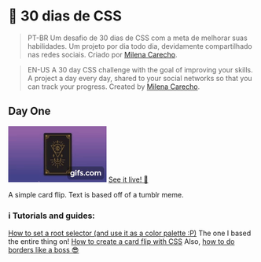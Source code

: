 # 🚀 30 dias de CSS
>PT-BR
Um desafio de 30 dias de CSS com a meta de melhorar suas habilidades. Um projeto por dia todo dia, devidamente compartilhado nas redes sociais. Criado por [Milena Carecho](https://github.com/MilenaCarecho/30diasDeCSS).

>EN-US
A 30 day CSS challenge with the goal of improving your skills. A project a day every day, shared to your social networks so that you can track your progress. Created by [Milena Carecho](https://github.com/MilenaCarecho/30diasDeCSS).

## Day One
![preview](images/preview1.gif)
[See it live! 🔗](url)

A simple card flip. Text is based off of a tumblr meme.

### ℹ️ Tutorials and guides:
[How to set a root selector (and use it as a color palette :P)](https://www.w3schools.com/cssref/sel_root.asp)
The one I based the entire thing on! [How to create a card flip with CSS](https://www.youtube.com/watch?v=QGVXmoZWZuw)
Also, [how to do borders like a boss 😎](https://www.w3schools.com/css/css_border.asp)